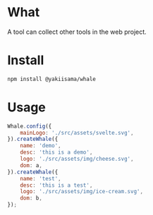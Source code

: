# What

A tool can collect other tools in the web project.

# Install

```bash
npm install @yakiisama/whale
```

# Usage

```js
Whale.config({
    mainLogo: './src/assets/svelte.svg',
}).createWhale({
    name: 'demo',
    desc: 'this is a demo',
    logo: './src/assets/img/cheese.svg',
    dom: a,
}).createWhale({
    name: 'test',
    desc: 'this is a test',
    logo: './src/assets/img/ice-cream.svg',
    dom: b,
});
```

